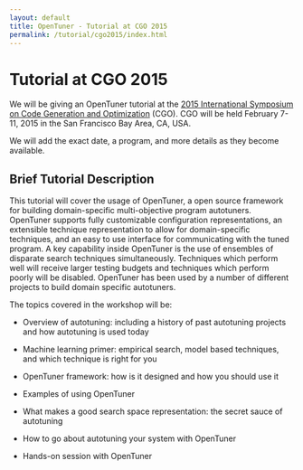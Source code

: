 ```yaml
---
layout: default
title: OpenTuner - Tutorial at CGO 2015
permalink: /tutorial/cgo2015/index.html
---
```


Tutorial at CGO 2015
=================


We will be giving an OpenTuner tutorial at the [2015 International Symposium
on Code Generation and Optimization][cgo] (CGO).  CGO will be held February
7-11, 2015 in the San Francisco Bay Area, CA, USA.

We will add the exact date, a program, and more details as they become available.

[cgo]: http://cgo.org/cgo2015/

Brief Tutorial Description
------

This tutorial will cover the usage of OpenTuner, a open source framework
for building domain-specific multi-objective program autotuners.  OpenTuner
supports fully customizable configuration representations, an extensible
technique representation to allow for domain-specific techniques, and
an easy to use interface for communicating with the tuned program. A key
capability inside OpenTuner is the use of ensembles of disparate search
techniques simultaneously.  Techniques which perform well will receive
larger testing budgets and techniques which perform poorly will be disabled.
OpenTuner has been used by a number of different projects to build domain
specific autotuners.

The topics covered in the workshop will be:

  - Overview of autotuning: including a history of past autotuning projects
  and how autotuning is used today

  - Machine learning primer: empirical search, model based techniques,
  and which technique is right for you

  - OpenTuner framework: how is it designed and how you should use it

  - Examples of using OpenTuner

  - What makes a good search space representation: the secret sauce of
  autotuning

  - How to go about autotuning your system with OpenTuner

  - Hands-on session with OpenTuner

